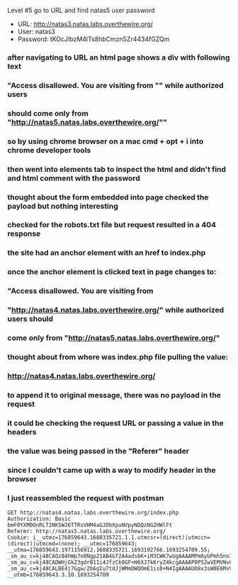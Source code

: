 Level #5 go to URL and find natas5 user password

- URL: http://natas3.natas.labs.overthewire.org/
- User: natas3
- Password: tKOcJIbzM4lTs8hbCmzn5Zr4434fGZQm

### after navigating to URL an html page shows a div with following text
### "Access disallowed. You are visiting from "" while authorized users
### should come only from "http://natas5.natas.labs.overthewire.org/""
### so by using chrome browser on a mac cmd + opt + i into chrome developer tools
### then went into elements tab to inspect the html and didn't find and html comment with the password
### thought about the form embedded into page checked the payload but nothing interesting
### checked for the robots.txt file but request resulted in a 404 response
### the site had an anchor element with an href to index.php
### once the anchor element is clicked text in page changes to:
### "Access disallowed. You are visiting from 
### "http://natas4.natas.labs.overthewire.org/" while authorized users should
### come only from "http://natas5.natas.labs.overthewire.org/"
### thought about from where was index.php file pulling the value:
### http://natas4.natas.labs.overthewire.org/ 
### to append it to original message, there was no payload in the request
### it could be checking the request URL or passing a value in the headers
### the value was being passed in the "Referer" header
### since I couldn't came up with a way to modify header in the browser
### I just reassembled the request with postman
```
GET http://natas4.natas.labs.overthewire.org/index.php
Authorization: Basic bmF0YXM0OnRLT2NKSWJ6TTRsVHM4aGJDbXpuNVpyNDQzNGZHWlFt
Referer: http://natas5.natas.labs.overthewire.org/
Cookie: i__utmz=176859643.1688335721.1.1.utmcsr=(direct)|utmccn=(direct)|utmcmd=(none); __utmc=176859643; __utma=176859643.1971156912.1688335721.1693192766.1693254709.55; _sm_au_c=kj48CAOz84hWp7n0Ngp21AB4Gf2A4adsbK+iM3CWK7wUgAAAAMPm6yUPmh5nn7AapBsQ8Grd5YzOmCCJqvyoJAelMeho=; _sm_au_c=kj48CADWHjGkZ3gdrB11i4JfzCk0GF+H6XJ7kKryZ4kcgAAAAP0PS2wVEMVNvCmKuRe3olZq31G36KGEqVnEoLBMY4hs=; _sm_au_c=kj48CALBE4j7Ggw/Zb6gIu7tdJjWMmDWQOmE1is0+N4IgAAAAUO8x3sW0E6MvVTNW4vBPGeA+LS0R/9RS2ExIxmUotck=; __utmb=176859643.3.10.1693254709
```

### <!--The password for natas5 is Z0NsrtIkJoKALBCLi5eqFfcRN82Au2oD-->
